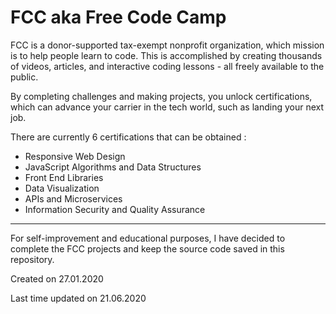 # FCC aka Free Code Camp
FCC is a donor-supported tax-exempt nonprofit organization, which mission is to help people learn to code.
This is accomplished by creating thousands of videos, articles, and interactive coding lessons - all freely available to the public.

By completing challenges and making projects, you unlock certifications, which can advance your carrier in the tech world, such as landing your next job.

There are currently 6 certifications that can be obtained :
- Responsive Web Design
- JavaScript Algorithms and Data Structures
- Front End Libraries
- Data Visualization
- APIs and Microservices
- Information Security and Quality Assurance

---
For self-improvement and educational purposes, I have decided to complete the FCC projects and keep the source code saved in this repository.

Created on 27.01.2020

Last time updated on 21.06.2020
